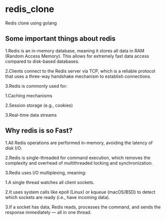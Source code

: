 # redis_clone
Redis clone using golang
## Some  important things about redis 

1.Redis is an in-memory database, meaning it stores all data in RAM (Random Access Memory). This allows for extremely fast data access compared to disk-based databases.

2.Clients connect to the Redis server via TCP, which is a reliable protocol that uses a three-way handshake mechanism to establish connections.

3.Redis is commonly used for:

1.Caching mechanisms

2.Session storage (e.g., cookies)

3.Real-time data streams



##  Why redis is so Fast?

1.All Redis operations are performed in-memory, avoiding the latency of disk I/O.

2.Redis is single-threaded for command execution, which removes the complexity and overhead of multithreaded locking and synchronization.

3.Redis uses I/O multiplexing, meaning:

1.A single thread watches all client sockets.

2.It uses system calls like epoll (Linux) or kqueue (macOS/BSD) to detect which sockets are ready (i.e., have incoming data).

3.If a socket has data, Redis reads, processes the command, and sends the response immediately — all in one thread.







